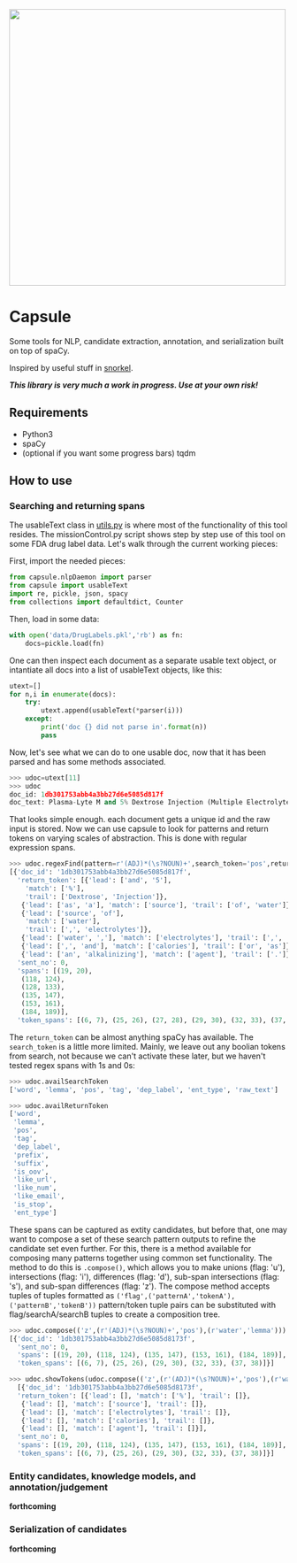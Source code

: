 <img src="https://www.hq.nasa.gov/office/pao/History/diagrams/gemini4.gif" width="500"/>

# Capsule
Some tools for NLP, candidate extraction, annotation, and serialization built on top of spaCy.

Inspired by useful stuff in [snorkel](https://github.com/HazyResearch/snorkel).

***This library is very much a work in progress. Use at your own risk!***

## Requirements

- Python3
- spaCy
- (optional if you want some progress bars) tqdm

## How to use

### Searching and returning spans
The usableText class in [utils.py](https://github.com/DrPinkACN/Capsule/blob/master/capsule/utils.py) is where most of the functionality of this tool resides. The missionControl.py script shows step by step use of this tool on some FDA drug label data. Let's walk through the current working pieces:

First, import the needed pieces:

```python
from capsule.nlpDaemon import parser
from capsule import usableText
import re, pickle, json, spacy
from collections import defaultdict, Counter
```

Then, load in some data:

```python
with open('data/DrugLabels.pkl','rb') as fn:
    docs=pickle.load(fn)
````

One can then inspect each document as a separate usable text object, or intantiate all docs into a list of usableText objects, like this:

```python
utext=[]
for n,i in enumerate(docs):
    try:
        utext.append(usableText(*parser(i)))
    except:
        print('doc {} did not parse in'.format(n))
        pass
```

Now, let's see what we can do to one usable doc, now that it has been parsed and has some methods associated.

```python
>>> udoc=utext[11]
>>> udoc
doc_id: 1db301753abb4a3bb27d6e5085d817f
doc_text: Plasma-Lyte M and 5% Dextrose Injection (Multiple Electrolytes and Dextrose Injection, Type 2, USP) is indicated as a source of water, electrolytes, and calories or as an alkalinizing agent.
```
That looks simple enough. each document gets a unique id and the raw input is stored. Now we can use capsule to look for patterns and return tokens on varying scales of abstraction. This is done with regular expression spans.

```python
>>> udoc.regexFind(pattern=r'(ADJ)*(\s?NOUN)+',search_token='pos',return_token='word',leadToken=2,trailToken=2)
[{'doc_id': '1db301753abb4a3bb27d6e5085d817f',
  'return_token': [{'lead': ['and', '5'],
    'match': ['%'],
    'trail': ['Dextrose', 'Injection']},
   {'lead': ['as', 'a'], 'match': ['source'], 'trail': ['of', 'water']},
   {'lead': ['source', 'of'],
    'match': ['water'],
    'trail': [',', 'electrolytes']},
   {'lead': ['water', ','], 'match': ['electrolytes'], 'trail': [',', 'and']},
   {'lead': [',', 'and'], 'match': ['calories'], 'trail': ['or', 'as']},
   {'lead': ['an', 'alkalinizing'], 'match': ['agent'], 'trail': ['.']}],
  'sent_no': 0,
  'spans': [(19, 20),
   (118, 124),
   (128, 133),
   (135, 147),
   (153, 161),
   (184, 189)],
  'token_spans': [(6, 7), (25, 26), (27, 28), (29, 30), (32, 33), (37, 38)]}]
```

The `return_token` can be almost anything spaCy has available. The `search_token` is a little more limited. Mainly, we leave out any boolian tokens from search, not because we can't activate these later, but we haven't tested regex spans with 1s and 0s:

```python
>>> udoc.availSearchToken
['word', 'lemma', 'pos', 'tag', 'dep_label', 'ent_type', 'raw_text']

>>> udoc.availReturnToken
['word',
 'lemma',
 'pos',
 'tag',
 'dep_label',
 'prefix',
 'suffix',
 'is_oov',
 'like_url',
 'like_num',
 'like_email',
 'is_stop',
 'ent_type']
```

These spans can be captured as extity candidates, but before that, one may want to compose a set of these search pattern outputs to refine the candidate set even further. For this, there is a method available for composing many patterns together using common set functionality. The method to do this is `.compose()`, which allows you to make unions (flag: 'u'), intersections (flag: 'i'), differences (flag: 'd'), sub-span intersections (flag: 's'), and sub-span differences (flag: 'z'). The compose method accepts tuples of tuples formatted as `('flag',('patternA','tokenA'),('patternB','tokenB'))` pattern/token tuple pairs can be substituted with flag/searchA/searchB tuples to create a composition tree.

```python
>>> udoc.compose(('z',(r'(ADJ)*(\s?NOUN)+','pos'),(r'water','lemma')))
[{'doc_id': '1db301753abb4a3bb27d6e5085d8173f',
  'sent_no': 0,
  'spans': [(19, 20), (118, 124), (135, 147), (153, 161), (184, 189)],
  'token_spans': [(6, 7), (25, 26), (29, 30), (32, 33), (37, 38)]}]

>>> udoc.showTokens(udoc.compose(('z',(r'(ADJ)*(\s?NOUN)+','pos'),(r'water','lemma'))),return_token='word')
  [{'doc_id': '1db301753abb4a3bb27d6e5085d8173f',
  'return_token': [{'lead': [], 'match': ['%'], 'trail': []},
   {'lead': [], 'match': ['source'], 'trail': []},
   {'lead': [], 'match': ['electrolytes'], 'trail': []},
   {'lead': [], 'match': ['calories'], 'trail': []},
   {'lead': [], 'match': ['agent'], 'trail': []}],
  'sent_no': 0,
  'spans': [(19, 20), (118, 124), (135, 147), (153, 161), (184, 189)],
  'token_spans': [(6, 7), (25, 26), (29, 30), (32, 33), (37, 38)]}]
```

### Entity candidates, knowledge models, and annotation/judgement

**forthcoming**

### Serialization of candidates

**forthcoming**
